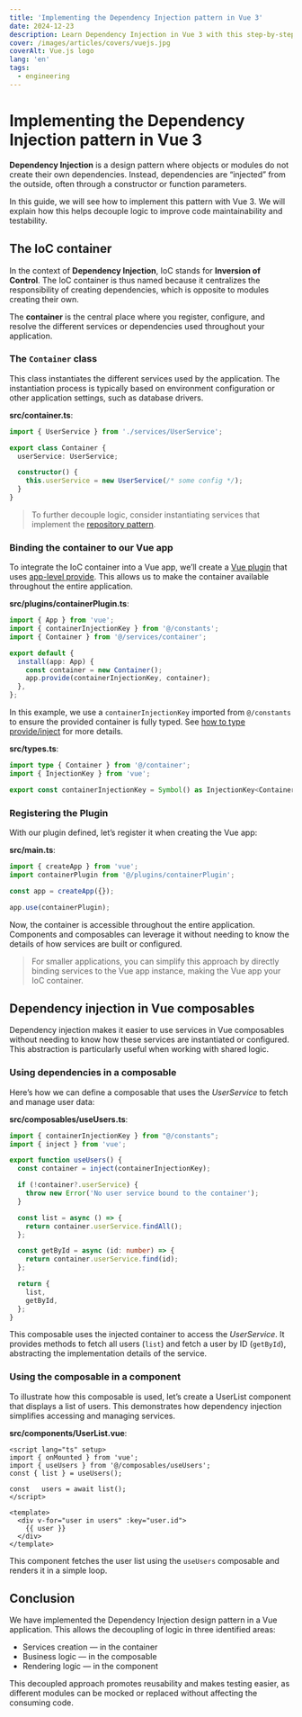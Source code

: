 ```yaml
---
title: 'Implementing the Dependency Injection pattern in Vue 3'
date: 2024-12-23
description: Learn Dependency Injection in Vue 3 with this step-by-step guide. Master IoC containers, plugins, and composables for maintainable, testable apps.
cover: /images/articles/covers/vuejs.jpg
coverAlt: Vue.js logo
lang: 'en'
tags:
  - engineering
---
```


# Implementing the Dependency Injection pattern in Vue 3

**Dependency Injection** is a design pattern where objects or modules do not create their own dependencies. Instead, dependencies are “injected” from the outside, often through a constructor or function parameters.

In this guide, we will see how to implement this pattern with Vue 3. We will explain how this helps decouple logic to improve code maintainability and testability.

## The IoC container

In the context of **Dependency Injection**, IoC stands for **Inversion of Control**. The IoC container is thus named because it centralizes the responsibility of creating dependencies, which is opposite to modules creating their own.

The **container** is the central place where you register, configure, and resolve the different services or dependencies used throughout your application.

### The `Container` class

This class instantiates the different services used by the application. The instantiation process is typically based on environment configuration or other application settings, such as database drivers.

**src/container.ts**:

```ts
import { UserService } from './services/UserService';

export class Container {
  userService: UserService;

  constructor() {
    this.userService = new UserService(/* some config */);
  }
}
```

> To further decouple logic, consider instantiating services that implement the [repository pattern](/blog/repository-pattern-with-vue-composables).

### Binding the container to our Vue app

To integrate the IoC container into a Vue app, we’ll create a [Vue plugin](https://vuejs.org/guide/reusability/plugins.html) that uses [app-level provide](https://vuejs.org/guide/components/provide-inject.html#app-level-provide). This allows us to make the container available throughout the entire application.

**src/plugins/containerPlugin.ts**:

```ts
import { App } from 'vue';
import { containerInjectionKey } from '@/constants';
import { Container } from '@/services/container';

export default {
  install(app: App) {
    const container = new Container();
    app.provide(containerInjectionKey, container);
  },
};
```

In this example, we use a `containerInjectionKey` imported from `@/constants` to ensure the provided container is fully typed. See [how to type provide/inject](https://vuejs.org/guide/typescript/composition-api.html#typing-provide-inject) for more details.

**src/types.ts**:

```ts
import type { Container } from '@/container';
import { InjectionKey } from 'vue';

export const containerInjectionKey = Symbol() as InjectionKey<Container>;
```

### Registering the Plugin

With our plugin defined, let’s register it when creating the Vue app:

**src/main.ts**:

```ts
import { createApp } from 'vue';
import containerPlugin from '@/plugins/containerPlugin';

const app = createApp({});

app.use(containerPlugin);
```

Now, the container is accessible throughout the entire application. Components and composables can leverage it without needing to know the details of how services are built or configured.

> For smaller applications, you can simplify this approach by directly binding services to the Vue app instance, making the Vue app your IoC container.

## Dependency injection in Vue composables

Dependency injection makes it easier to use services in Vue composables without needing to know how these services are instantiated or configured. This abstraction is particularly useful when working with shared logic.

### Using dependencies in a composable

Here’s how we can define a composable that uses the _UserService_ to fetch and manage user data:

**src/composables/useUsers.ts**:

```ts
import { containerInjectionKey } from "@/constants";
import { inject } from 'vue';

export function useUsers() {
  const container = inject(containerInjectionKey);

  if (!container?.userService) {
    throw new Error('No user service bound to the container');
  }

  const list = async () => {
    return container.userService.findAll();
  };

  const getById = async (id: number) => {
    return container.userService.find(id);
  };

  return {
    list,
    getById,
  };
}
```

This composable uses the injected container to access the _UserService_. It provides methods to fetch all users (`list`) and fetch a user by ID (`getById`), abstracting the implementation details of the service.

### Using the composable in a component

To illustrate how this composable is used, let’s create a UserList component that displays a list of users. This demonstrates how dependency injection simplifies accessing and managing services.

**src/components/UserList.vue**:

```vue
<script lang="ts" setup>
import { onMounted } from 'vue';
import { useUsers } from '@/composables/useUsers';
const { list } = useUsers();

const	users = await list();
</script>

<template>
  <div v-for="user in users" :key="user.id">
    {{ user }}
  </div>
</template>
```

This component fetches the user list using the `useUsers` composable and renders it in a simple loop.

## Conclusion

We have implemented the Dependency Injection design pattern in a Vue application. This allows the decoupling of logic in three identified areas:
- Services creation — in the container
- Business logic — in the composable
- Rendering logic — in the component

This decoupled approach promotes reusability and makes testing easier, as different modules can be mocked or replaced without affecting the consuming code.
